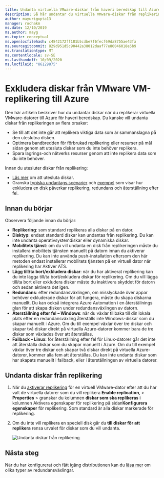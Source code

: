 ```yaml
---
title: Undanta virtuella VMware-diskar från haveri beredskap till Azure med Azure Site Recovery
description: Så här undantar du virtuella VMware-diskar från replikering till Azure med Azure Site Recovery.
author: mayurigupta13
manager: rochakm
ms.date: 12/10/2019
ms.author: mayg
ms.topic: conceptual
ms.openlocfilehash: c4842172ff181b5cdbe7f6fecf69da8755ae43fa
ms.sourcegitcommit: 829d951d5c90442a38012daaf77e86046018e5b9
ms.translationtype: MT
ms.contentlocale: sv-SE
ms.lasthandoff: 10/09/2020
ms.locfileid: "86129875"
---
```

# <a name="exclude-disks-from-vmware-vm-replication-to-azure"></a>Exkludera diskar från VMware VM-replikering till Azure

Den här artikeln beskriver hur du undantar diskar när du replikerar virtuella VMware-datorer till Azure för haveri beredskap. Du kanske vill undanta diskar från replikeringen av flera orsaker:

- Se till att det inte går att replikera viktiga data som är sammanslagna på den uteslutna disken.
- Optimera bandbredden för förbrukad replikering eller resurser på mål sidan genom att utesluta diskar som du inte behöver replikera.
- Spara lagrings-och nätverks resurser genom att inte replikera data som du inte behöver.

Innan du utesluter diskar från replikering:

- [Läs mer](exclude-disks-replication.md) om att utesluta diskar.
- Granska [typiska undantags scenarier](exclude-disks-replication.md#typical-scenarios) och [exempel](exclude-disks-replication.md#example-1-exclude-the-sql-server-tempdb-disk) som visar hur exkludera en disk påverkar replikering, redundans och återställning efter fel.

## <a name="before-you-start"></a>Innan du börjar

 Observera följande innan du börjar:

- **Replikering**: som standard replikeras alla diskar på en dator.
- **Disktyp**: endast standard diskar kan undantas från replikering. Du kan inte undanta operativsystemdiskar eller dynamiska diskar.
- **Mobilitets tjänst**: om du vill undanta en disk från replikeringen måste du installera mobilitets tjänsten manuellt på datorn innan du aktiverar replikering. Du kan inte använda push-installation eftersom den här metoden endast installerar mobilitets tjänsten på en virtuell dator när replikering har Aktiver ATS.  
- **Lägg till/ta bort/exkludera diskar**: när du har aktiverat replikering kan du inte lägga till/ta bort/exkludera diskar för replikering. Om du vill lägga till/ta bort eller exkludera diskar måste du inaktivera skyddet för datorn och sedan aktivera det igen.
- **Redundans**: efter redundansväxlingen, om misslyckade över appar behöver exkluderade diskar för att fungera, måste du skapa diskarna manuellt. Du kan också integrera Azure Automation i en återställnings plan för att skapa disken under redundansväxlingen av datorn.
- **Återställning efter fel – Windows**: när du växlar tillbaka till din lokala plats efter en redundansväxling återställs inte Windows-diskar som du skapar manuellt i Azure. Om du till exempel växlar över tre diskar och skapar två diskar direkt på virtuella Azure-datorer kommer bara de tre diskar som växlades över att återställas.
- **Failback – Linux**: för återställning efter fel för Linux-datorer går det inte att återställa diskar som du skapar manuellt i Azure. Om du till exempel växlar över tre diskar och skapar två diskar direkt på virtuella Azure-datorer, kommer alla fem att återställas. Du kan inte undanta diskar som har skapats manuellt i failback, eller i återställningen av virtuella datorer.



## <a name="exclude-disks-from-replication"></a>Undanta diskar från replikering

1. När du [aktiverar replikering](./hyper-v-azure-tutorial.md) för en virtuell VMware-dator efter att du har valt de virtuella datorer som du vill replikera **Enable replication**,  >  **Properties**  >  granskar du kolumnen **diskar som ska replikeras** i kolumnen Aktivera egenskaper för replikering på sidan**Konfigurera egenskaper** för replikering. Som standard är alla diskar markerade för replikering.
2. Om du inte vill replikera en speciell disk går du **till diskar för att replikera** rensa urvalet för diskar som du vill undanta. 

    ![Undanta diskar från replikering](./media/vmware-azure-exclude-disk/enable-replication-exclude-disk1.png)



## <a name="next-steps"></a>Nästa steg
När du har konfigurerat och fått igång distributionen kan du [läsa mer](failover-failback-overview.md) om olika typer av redundansväxlingar.
